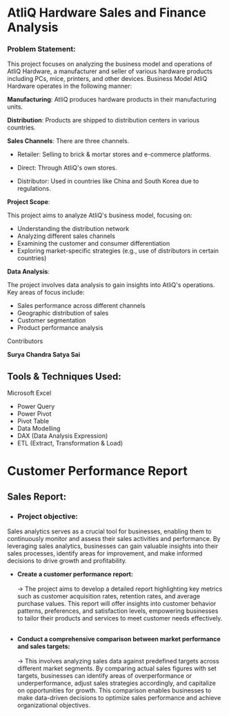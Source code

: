 # AtliQ Hardware Sales and Finance Analysis

### Problem Statement:

This project focuses on analyzing the business model and operations of AtliQ Hardware, a manufacturer and seller of various hardware products including PCs, mice, printers, and other devices.
Business Model AtliQ Hardware operates in the following manner:

**Manufacturing**: AtliQ produces hardware products in their manufacturing units.

**Distribution**: Products are shipped to distribution centers in various countries.

**Sales Channels**: There are three channels.

- Retailer: Selling to brick & mortar stores and e-commerce platforms.

- Direct: Through AtliQ's own stores.

- Distributor: Used in countries like China and South Korea due to regulations.


**Project Scope**:

This project aims to analyze AtliQ's business model, focusing on:

- Understanding the distribution network
- Analyzing different sales channels
- Examining the customer and consumer differentiation
- Exploring market-specific strategies (e.g., use of distributors in certain countries)

**Data Analysis**:

The project involves data analysis to gain insights into AtliQ's operations. Key areas of focus include:

- Sales performance across different channels
- Geographic distribution of sales
- Customer segmentation
- Product performance analysis


Contributors

**Surya Chandra Satya Sai**  

## Tools & Techniques Used:
Microsoft Excel
- Power Query
- Power Pivot
- Pivot Table
- Data Modelling
- DAX (Data Analysis Expression)
- ETL (Extract, Transformation & Load)


# Customer Performance Report

## Sales Report:

- ### Project objective:
Sales analytics serves as a crucial tool for businesses, enabling them to continuously monitor and assess their sales activities and performance. By leveraging sales analytics, businesses can gain valuable insights into their sales processes, identify areas for improvement, and make informed decisions to drive growth and profitability.

  + **Create a customer performance report:**<br><br> &rarr; The project aims to develop a detailed report highlighting key metrics such as customer acquisition rates, retention rates, and average purchase values. This report will offer insights into customer behavior patterns, preferences, and satisfaction levels, empowering businesses to tailor their products and services to meet customer needs effectively.<br><br>



+ **Conduct a comprehensive comparison between market performance and sales targets:** <br><br>&rarr; This involves analyzing sales data against predefined targets across different market segments. By comparing actual sales figures with set targets, businesses can identify areas of overperformance or underperformance, adjust sales strategies accordingly, and capitalize on opportunities for growth. This comparison enables businesses to make data-driven decisions to optimize sales performance and achieve organizational objectives.<br><br>  
